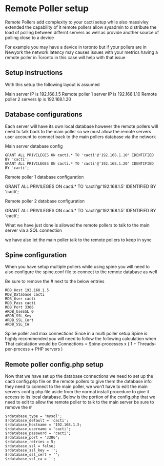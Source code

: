 
# Remote Poller setup
Remote Pollers add complexity to your cacti setup while also massivley extended the capability of it 
remote pollers allow sysadmin to distribute the load of polling between differnt servers as well as provide
another source of polling close to a device

For example you may have a device in toronto but if your pollers are in Newyork the network latency may causes issues with your metrics
having a remote poller in Toronto in this case will help with that issue

## Setup instructions

With this setup the following layout is assumed

Main server IP is 192.168.1.5
Remote poller 1 server IP is 192.168.1.10
Remote poller 2 servers Ip is 192.168.1.20


## Database configurations
Each server will have its own local database however the remote pollers will need to talk back to the main poller so we must allow the remote servers
user account to connect back to the main pollers database via the network


Main server database config
```
GRANT ALL PRIVILEGES ON cacti.* TO 'cacti'@'192.168.1.10' IDENTIFIED BY 'cacti';
GRANT ALL PRIVILEGES ON cacti.* TO 'cacti'@'192.168.1.20' IDENTIFIED BY 'cacti';
```

Remote poller 1 database configuration

GRANT ALL PRIVILEGES ON cacti.* TO 'cacti'@'192.168.1.5' IDENTIFIED BY 'cacti';

Remote poller 2 database configuration

GRANT ALL PRIVILEGES ON cacti.* TO 'cacti'@'192.168.1.5' IDENTIFIED BY 'cacti';

What we have just done is allowed the remote pollers to talk to the main server via a SQL connection

we have also let the main poller talk to the remote pollers to keep in sync


## Spine configuration


When you have setup multiple pollers while using spine you will need to also 
configure the spine.conf file to connect to the remote database as well

Be sure to remove the # next to the below entries
```
RDB_Host 192.168.1.5
RDB_Database cacti
RDB_User cacti
RDB_Pass cacti
RDB_Port 3306
#RDB_UseSSL 0
#RDB_SSL_Key
#RDB_SSL_Cert
#RDB_SSL_CA
```
 
Spine poller and max connections
Since in a multi poller setup Spine is highly recommended you will need to follow the following calculation when
That  calculation would be
Connections = Spine-processes x ( 1 + Threads-per-process  + PHP servers )


## Remote poller config.php  setup

Now that we have set up the database connections we need to set up the cacti config.php
file on the remote pollers to give them the database info they need to connect to the main poller,
we won’t have to edit the main servers config.php file aside from the normal 
install procedure to give it access to its local database.
Below is the portion of the config.php that we need to edit to allow the 
remote poller to talk to the main server  be sure to remove the #
```
$rdatabase_type = 'mysql';
$rdatabase_default = 'cacti';
$rdatabase_hostname = '192.168.1.5;
$rdatabase_username = 'cacti';
$rdatabase_password = 'cacti';
$rdatabase_port = '3306';
$rdatabase_retries = 5;
$rdatabase_ssl = false;
$rdatabase_ssl_key = '';
$rdatabase_ssl_cert = '';
$rdatabase_ssl_ca = '';
```
